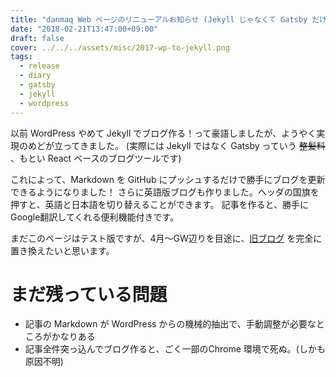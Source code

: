 ```yaml
---
title: "danmaq Web ページのリニューアルお知らせ (Jekyll じゃなくて Gatsby だけど)"
date: "2018-02-21T13:47:00+09:00"
draft: false
cover: ../../../assets/misc/2017-wp-to-jekyll.png
tags:
  - release
  - diary
  - gatsby
  - jekyll
  - wordpress
---
```


以前 WordPress やめて Jekyll でブログ作る！って豪語しましたが、ようやく実現のめどが立ってきました。
(実際には Jekyll ではなく Gatsby っていう ~~整髪料~~ 、もとい React ベースのブログツールです)

これによって、Markdown を GitHub にプッシュするだけで勝手にブログを更新できるようになりました！
さらに英語版ブログも作りました。ヘッダの国旗を押すと、英語と日本語を切り替えることができます。
記事を作ると、勝手にGoogle翻訳してくれる便利機能付きです。

まだこのページはテスト版ですが、4月～GW辺りを目途に、[旧ブログ](https://danmaq.com/) を完全に置き換えたいと思います。


# まだ残っている問題

* 記事の Markdown が WordPress からの機械的抽出で、手動調整が必要なところがかなりある
* 記事全件突っ込んでブログ作ると、ごく一部のChrome 環境で死ぬ。(しかも原因不明)
